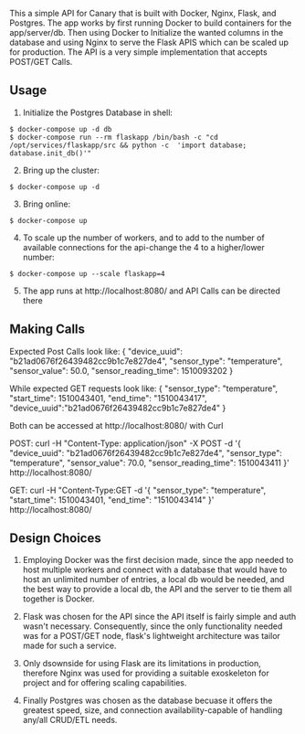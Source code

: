 This a simple API for Canary that is built with Docker, Nginx, Flask, and Postgres.
The app works by first running Docker to build containers for the app/server/db.
Then using Docker to Initialize the wanted columns in the database and using Nginx
to serve the Flask APIS which can be scaled up for production. The API is a very simple
implementation that accepts POST/GET Calls.

## Usage

1. Initialize the Postgres Database in shell:
```
$ docker-compose up -d db
$ docker-compose run --rm flaskapp /bin/bash -c "cd /opt/services/flaskapp/src && python -c  'import database; database.init_db()'"
```

2. Bring up the cluster:
```
$ docker-compose up -d
```

3. Bring online:
```
$ docker-compose up
```

4. To scale up the number of workers, and to add to the number of available
connections for the api-change the 4 to a higher/lower number:
```
$ docker-compose up --scale flaskapp=4
```

5. The app runs at http://localhost:8080/ and API Calls can be directed there

## Making Calls

Expected Post Calls look like: {
"device_uuid": "b21ad0676f26439482cc9b1c7e827de4", "sensor_type": "temperature",
"sensor_value": 50.0,
"sensor_reading_time": 1510093202
}

While expected GET requests look like:
{ "sensor_type": "temperature", "start_time": 1510043401, "end_time": "1510043417", "device_uuid":"b21ad0676f26439482cc9b1c7e827de4" }

Both can be accessed at http://localhost:8080/ with Curl

POST:
curl -H "Content-Type: application/json" -X POST -d '{ "device_uuid": "b21ad0676f26439482cc9b1c7e827de4", "sensor_type": "temperature", "sensor_value": 70.0, "sensor_reading_time": 1510043411 }' http://localhost:8080/

GET:
curl -H "Content-Type:GET -d '{ "sensor_type": "temperature", "start_time": 1510043401, "end_time": "1510043414" }' http://localhost:8080/

## Design Choices

1. Employing Docker was the first decision made, since the app needed to host multiple workers and connect with a database that would have to host an unlimited number of entries, a local db would be needed, and the best way to provide a local db, the API and the server to tie them all together is Docker.

2. Flask was chosen for the API since the API itself is fairly simple and auth wasn't necessary. Consequently, since the only functionality needed was for a POST/GET node, flask's lightweight architecture was tailor made for such a service.

3. Only dsownside for using Flask are its limitations in production, therefore Nginx was used for providing a suitable exoskeleton for project and for offering scaling capabilities. 

4. Finally Postgres was chosen as the database becuase it offers the greatest speed, size, and connection availability-capable of handling any/all CRUD/ETL needs.
